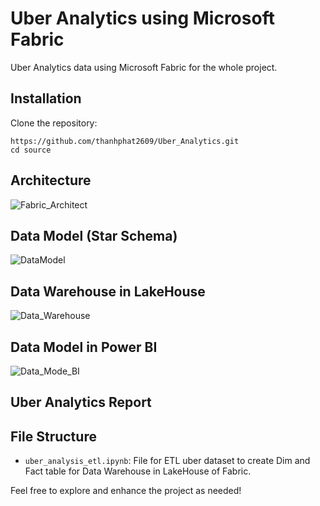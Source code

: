# Uber Analytics using Microsoft Fabric
Uber Analytics data using Microsoft Fabric for the whole project.

## Installation

Clone the repository:

```
https://github.com/thanhphat2609/Uber_Analytics.git
cd source
```

## Architecture
![Fabric_Architect](https://github.com/thanhphat2609/Uber_Analytics/assets/84914537/cd4dc825-04c4-4152-a630-8688cb3ed6ac)

## Data Model (Star Schema)
![DataModel](https://github.com/thanhphat2609/Uber_Analytics/assets/84914537/6045cef5-c186-4c88-824e-1f0f2a4b4f7a)

## Data Warehouse in LakeHouse
![Data_Warehouse](https://github.com/thanhphat2609/Uber_Analytics/assets/84914537/41624e2f-92e2-4ce2-bc85-231a99e71af1)

## Data Model in Power BI
![Data_Mode_BI](https://github.com/thanhphat2609/Uber_Analytics/assets/84914537/17bda52d-5a2e-4ff3-a0ca-e86d6ae5b9c3)

## Uber Analytics Report

## File Structure

- `uber_analysis_etl.ipynb`: File for ETL uber dataset to create Dim and Fact table for Data Warehouse in LakeHouse of Fabric.


Feel free to explore and enhance the project as needed!
